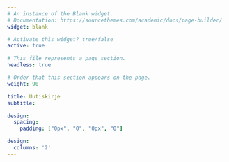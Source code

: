 ```yaml
---
# An instance of the Blank widget.
# Documentation: https://sourcethemes.com/academic/docs/page-builder/
widget: blank

# Activate this widget? true/false
active: true

# This file represents a page section.
headless: true

# Order that this section appears on the page.
weight: 90

title: Uutiskirje
subtitle: 

design:
  spacing:
    padding: ["0px", "0", "0px", "0"]

design:
  columns: '2'
---
```

<center>

<div data-tf-chat data-tf-widget="mHuVyoEU" style="width:100%;height:400px"></div><script src="//embed.typeform.com/next/embed.js"></script>

</center>

  <link rel="dns-prefetch" href="https://typeform.com/">
  <link rel="preconnect" href="https://typeform.com/" crossorigin>